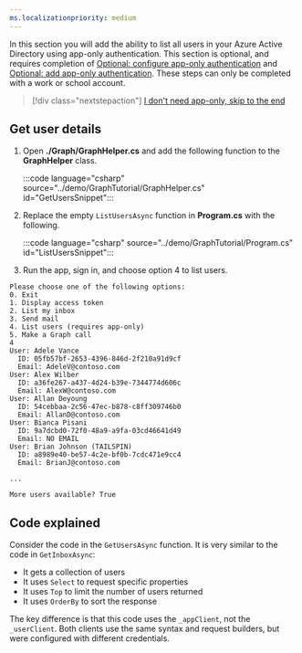 ```yaml
---
ms.localizationpriority: medium
---
```


<!-- markdownlint-disable MD041 -->

In this section you will add the ability to list all users in your Azure Active Directory using app-only authentication. This section is optional, and requires completion of [Optional: configure app-only authentication](?tutorial-step=2) and [Optional: add app-only authentication](?tutorial-step=8). These steps can only be completed with a work or school account.

> [!div class="nextstepaction"]
> [I don't need app-only, skip to the end](?tutorial-step=10)

## Get user details

1. Open **./Graph/GraphHelper.cs** and add the following function to the **GraphHelper** class.

    :::code language="csharp" source="../demo/GraphTutorial/GraphHelper.cs" id="GetUsersSnippet":::

1. Replace the empty `ListUsersAsync` function in **Program.cs** with the following.

    :::code language="csharp" source="../demo/GraphTutorial/Program.cs" id="ListUsersSnippet":::

1. Run the app, sign in, and choose option 4 to list users.

```Shell
Please choose one of the following options:
0. Exit
1. Display access token
2. List my inbox
3. Send mail
4. List users (requires app-only)
5. Make a Graph call
4
User: Adele Vance
  ID: 05fb57bf-2653-4396-846d-2f210a91d9cf
  Email: AdeleV@contoso.com
User: Alex Wilber
  ID: a36fe267-a437-4d24-b39e-7344774d606c
  Email: AlexW@contoso.com
User: Allan Deyoung
  ID: 54cebbaa-2c56-47ec-b878-c8ff309746b0
  Email: AllanD@contoso.com
User: Bianca Pisani
  ID: 9a7dcbd0-72f0-48a9-a9fa-03cd46641d49
  Email: NO EMAIL
User: Brian Johnson (TAILSPIN)
  ID: a8989e40-be57-4c2e-bf0b-7cdc471e9cc4
  Email: BrianJ@contoso.com

...

More users available? True
```

## Code explained

Consider the code in the `GetUsersAsync` function. It is very similar to the code in `GetInboxAsync`:

- It gets a collection of users
- It uses `Select` to request specific properties
- It uses `Top` to limit the number of users returned
- It uses `OrderBy` to sort the response

The key difference is that this code uses the `_appClient`, not the `_userClient`. Both clients use the same syntax and request builders, but were configured with different credentials.
